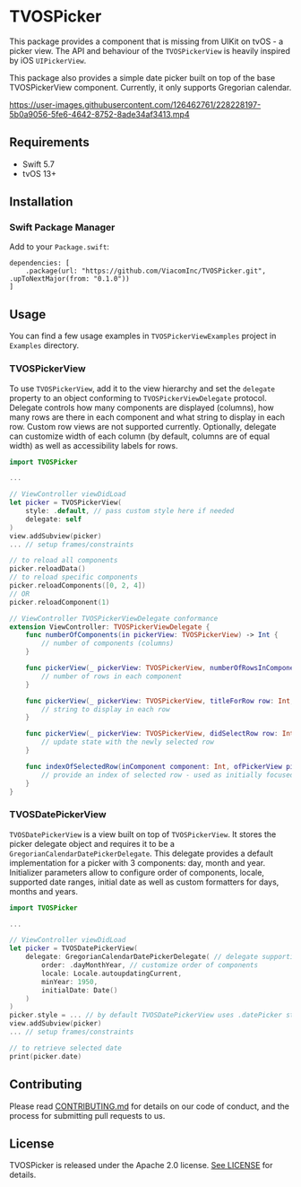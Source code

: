 # TVOSPicker

This package provides a component that is missing from UIKit on tvOS - a picker view. The API and behaviour of the `TVOSPickerView` is heavily inspired by iOS `UIPickerView`.

This package also provides a simple date picker built on top of the base TVOSPickerView component. Currently, it only supports Gregorian calendar.

https://user-images.githubusercontent.com/126462761/228228197-5b0a9056-5fe6-4642-8752-8ade34af3413.mp4

## Requirements
- Swift 5.7
- tvOS 13+

## Installation

### Swift Package Manager

Add to your `Package.swift`:

```
dependencies: [
    .package(url: "https://github.com/ViacomInc/TVOSPicker.git", .upToNextMajor(from: "0.1.0"))
]
```

## Usage

You can find a few usage examples in `TVOSPickerViewExamples` project in `Examples` directory.

### TVOSPickerView

To use `TVOSPickerView`, add it to the view hierarchy and set the `delegate` property to an object conforming to `TVOSPickerViewDelegate` protocol. Delegate controls how many components are displayed (columns), how many rows are there in each component and what string to display in each row. Custom row views are not supported currently. Optionally, delegate can customize width of each column (by default, columns are of equal width) as well as accessibility labels for rows.

```swift
import TVOSPicker

...

// ViewController viewDidLoad
let picker = TVOSPickerView(
    style: .default, // pass custom style here if needed
    delegate: self
)
view.addSubview(picker)
... // setup frames/constraints

// to reload all components
picker.reloadData()
// to reload specific components
picker.reloadComponents([0, 2, 4])
// OR
picker.reloadComponent(1)

// ViewController TVOSPickerViewDelegate conformance
extension ViewController: TVOSPickerViewDelegate {
    func numberOfComponents(in pickerView: TVOSPickerView) -> Int {
        // number of components (columns)
    }

    func pickerView(_ pickerView: TVOSPickerView, numberOfRowsInComponent component: Int) -> Int {
        // number of rows in each component
    }

    func pickerView(_ pickerView: TVOSPickerView, titleForRow row: Int, inComponent component: Int) -> String? {
        // string to display in each row
    }

    func pickerView(_ pickerView: TVOSPickerView, didSelectRow row: Int, inComponent component: Int) {
        // update state with the newly selected row
    }

    func indexOfSelectedRow(inComponent component: Int, ofPickerView pickerView: TVOSPickerView) -> Int? {
        // provide an index of selected row - used as initially focused index as well as after each reloadData
    }
}
```

### TVOSDatePickerView

`TVOSDatePickerView` is a view built on top of `TVOSPickerView`. It stores the picker delegate object and requires it to be a `GregorianCalendarDatePickerDelegate`. This delegate provides a default implementation for a picker with 3 components: day, month and year. Initializer parameters allow to configure order of components, locale, supported date ranges, initial date as well as custom formatters for days, months and years.

```swift
import TVOSPicker

...

// ViewController viewDidLoad
let picker = TVOSDatePickerView(
    delegate: GregorianCalendarDatePickerDelegate( // delegate supporting Gregorian calendar is provided with the package
        order: .dayMonthYear, // customize order of components
        locale: Locale.autoupdatingCurrent,
        minYear: 1950,
        initialDate: Date()
    )
)
picker.style = ... // by default TVOSDatePickerView uses .datePicker style, this can be overriden here
view.addSubview(picker)
... // setup frames/constraints

// to retrieve selected date
print(picker.date)
```

## Contributing

Please read [CONTRIBUTING.md](CONTRIBUTING.md) for details on our code of conduct, and the process for submitting pull requests to us.

## License

TVOSPicker is released under the Apache 2.0 license. [See LICENSE](LICENSE) for details.
